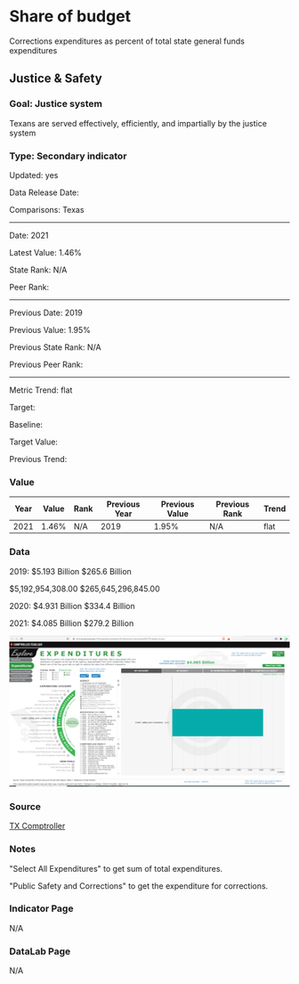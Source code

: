 # Share of budget

Corrections expenditures as percent of total state general funds expenditures

## Justice & Safety

### Goal: Justice system

Texans are served effectively, efficiently, and impartially by the justice system

### Type: Secondary indicator

Updated: yes

Data Release Date: 

Comparisons: Texas


----

Date: 2021

Latest Value: 1.46% 

State Rank: N/A

Peer Rank: 


----

Previous Date: 2019

Previous Value: 1.95%

Previous State Rank: N/A

Previous Peer Rank: 


----
Metric Trend: flat

Target: 

Baseline: 

Target Value: 

Previous Trend: 



### Value

| Year |  Value      | Rank     | Previous Year   | Previous Value | Previous Rank | Trend | 
| ----------- | ----------- | ----------- | ----------- | ----------- | ----------- | -----------|
|    2021     | 1.46%       |     N/A     |    2019     |  1.95%      |    N/A      |     flat   |

### Data

2019:
$5.193 Billion
$265.6 Billion

 $5,192,954,308.00 
 $265,645,296,845.00 

2020:
$4.931 Billion
$334.4 Billion

2021:
$4.085 Billion
$279.2 Billion



![source](./images/corrections.PNG)

### Source

[TX Comptroller](https://bivisual.cpa.texas.gov/CPA/opendocnotoolbar.htm?document=documents%5CTR_Master_UI.qvw)

### Notes

"Select All Expenditures" to get sum of total expenditures. 

"Public Safety and Corrections" to get the expenditure for corrections.


### Indicator Page

N/A

### DataLab Page

N/A
